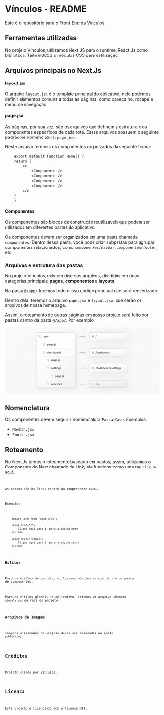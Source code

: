# Vínculos - README

Este é o repositório para o Front-End da Vínculos.

## Ferramentas utilizadas

No projeto Vínculos, utilizamos Next.JS para o runtime, React.Js como biblioteca, TailwindCSS e módulos CSS para estilização.

## Arquivos principais no Next.Js
#### layout.jsx

O arquivo `layout.jsx` é o template principal do aplicativo, nele podemos definir elementos comuns a todas as páginas, como cabeçalho, rodapé e menu de navegação.

#### page.jsx

As páginas, por sua vez, são os arquivos que definem a estrutura e os componentes específicos de cada rota. Esses arquivos possuem o seguinte padrão de nomenclatura: `page.jsx`.

Neste arquivo teremos os componentes organizados da seguinte forma:

```JSX
    export default function Home() {
    return (
        <>
            <Componente />
            <Componente />
            <Componente />
            <Componente />
        </>
    )
    }
```

#### Componentes

Os componentes são blocos de construção reutilizáveis que podem ser utilizados em diferentes partes do aplicativo.

Os componentes devem ser organizados em uma pasta chamada `componentes`. Dentro dessa pasta, você pode criar subpastas para agrupar componentes relacionados, como `componentes/navbar`, `componentes/footer`, etc.

### Arquivos e estrutura das pastas

No projeto Vínculos, existem diversos arquivos, divididos em duas categorias principais: **pages**, **componentes** e **layouts**.

Na pasta <code>@/app/</code> teremos todo nosso código principal que será renderizado.

Dentro dela, teremos o arquivo <code>page.jsx</code> e <code>layout.jsx</code>, que serão os arquivos de nossa homepage.

Assim, o roteamento de outras páginas em nosso projeto será feito por pastas dentro da pasta <code>@/app/</code>. 
Por exemplo:

![Local Image](routing.png)

## Nomenclatura

Os componentes devem seguir a nomenclatura `PascalCase`. Exemplos:

- `Navbar.jsx`
- `Footer.jsx`

## Roteamento

No Next.Js temos o roteamento baseado em pastas, assim, utilizamos o Componente do Next chamado de Link, ele funciona como uma tag <code><a>Clique aqui</a><code>.

As pastas são os links dentro da propriedade <code>href=</code>.

Exemplo:

```JSX
    import Link from 'next/link';

    <Link href="/"> 
        Clique aqui para ir para a página home
    </Link>

    <Link href="/sobre">
        Clique aqui para ir para a página sobre
    </Link>
```

### Estilos

Para os estilos do projeto, utilizamos módulos de css dentro da pasta de componentes.

Para os estilos globais do aplicativo, criamos um arquivo chamado `globals.css` na raiz do projeto.

### Arquivos de Imagem

Imagens utilizadas no projeto devem ser colocadas na pasta `public/img`.

## Créditos

Projeto criado por [Vínculos](https://github.com/fulanoDetal).

## Licença

Este projeto é licenciado sob a licença [MIT](LICENSE).
